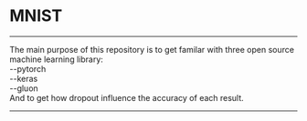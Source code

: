 # MNIST

-----------------------------------------------------------------------------------------------  

The main purpose of this repository is to get familar with three open source machine learning library:  
  --pytorch  
  --keras  
  --gluon  
And to get how dropout influence the accuracy of each result.  

-----------------------------------------------------------------------------------------------  
